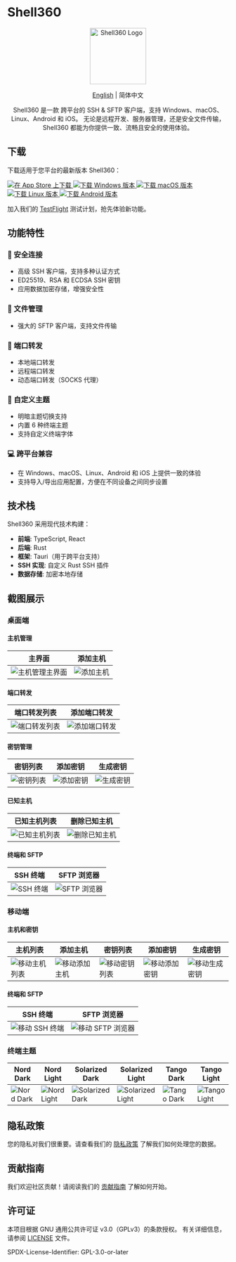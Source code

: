 # Shell360

<p align="center">
  <img src="./resources/icon.png" alt="Shell360 Logo" width="128">
</p>

<p align="center">
  <a href="./README.md">English</a> | <span>简体中文</span>
</p>

<p align="center">
  Shell360 是一款 跨平台的 SSH & SFTP 客户端，支持 Windows、macOS、Linux、Android 和 iOS。
无论是远程开发、服务器管理，还是安全文件传输，Shell360 都能为你提供一致、流畅且安全的使用体验。
</p>

## 下载

下载适用于您平台的最新版本 Shell360：

<a href="https://apps.apple.com/app/shell360/id6502880351">
  <img src="./resources/app-store.svg" alt="在 App Store 上下载">
</a>

<a href="https://github.com/shell360/release/releases">
  <img src="https://img.shields.io/badge/下载%20Windows%20版本-blue?style=for-the-badge" alt="下载 Windows 版本">
</a>
<a href="https://github.com/shell360/release/releases">
  <img src="https://img.shields.io/badge/下载%20macOS%20版本-blue?style=for-the-badge" alt="下载 macOS 版本">
</a>
<a href="https://github.com/shell360/release/releases">
  <img src="https://img.shields.io/badge/下载%20Linux%20版本-blue?style=for-the-badge" alt="下载 Linux 版本">
</a>
<a href="https://github.com/shell360/release/releases">
  <img src="https://img.shields.io/badge/下载%20Android%20版本-blue?style=for-the-badge" alt="下载 Android 版本">
</a>

加入我们的 [TestFlight](https://testflight.apple.com/join/teqJZCRm) 测试计划，抢先体验新功能。

## 功能特性

### 🔐 安全连接

- 高级 SSH 客户端，支持多种认证方式
- ED25519、RSA 和 ECDSA SSH 密钥
- 应用数据加密存储，增强安全性

### 📁 文件管理

- 强大的 SFTP 客户端，支持文件传输

### 🔄 端口转发

- 本地端口转发
- 远程端口转发
- 动态端口转发（SOCKS 代理）

### 🎨 自定义主题

- 明暗主题切换支持
- 内置 6 种终端主题
- 支持自定义终端字体

### 💻 跨平台兼容

- 在 Windows、macOS、Linux、Android 和 iOS 上提供一致的体验
- 支持导入/导出应用配置，方便在不同设备之间同步设置

## 技术栈

Shell360 采用现代技术构建：

- **前端**: TypeScript, React
- **后端**: Rust
- **框架**: Tauri（用于跨平台支持）
- **SSH 实现**: 自定义 Rust SSH 插件
- **数据存储**: 加密本地存储

## 截图展示

### 桌面端

#### 主机管理

| 主界面                                                       | 添加主机                                                  |
| ------------------------------------------------------------ | --------------------------------------------------------- |
| ![主机管理主界面](./resources/screenshots/desktop/hosts.png) | ![添加主机](./resources/screenshots/desktop/add-host.png) |

#### 端口转发

| 端口转发列表                                                          | 添加端口转发                                                             |
| --------------------------------------------------------------------- | ------------------------------------------------------------------------ |
| ![端口转发列表](./resources/screenshots/desktop/port-forwardings.png) | ![添加端口转发](./resources/screenshots/desktop/add-port-forwarding.png) |

#### 密钥管理

| 密钥列表                                              | 添加密钥                                                 | 生成密钥                                                      |
| ----------------------------------------------------- | -------------------------------------------------------- | ------------------------------------------------------------- |
| ![密钥列表](./resources/screenshots/desktop/keys.png) | ![添加密钥](./resources/screenshots/desktop/add-key.png) | ![生成密钥](./resources/screenshots/desktop/generate-key.png) |

#### 已知主机

| 已知主机列表                                                    | 删除已知主机                                                          |
| --------------------------------------------------------------- | --------------------------------------------------------------------- |
| ![已知主机列表](./resources/screenshots/desktop/knownhosts.png) | ![删除已知主机](./resources/screenshots/desktop/delete-knownhost.png) |

#### 终端和 SFTP

| SSH 终端                                                  | SFTP 浏览器                                              |
| --------------------------------------------------------- | -------------------------------------------------------- |
| ![SSH 终端](./resources/screenshots/desktop/terminal.png) | ![SFTP 浏览器](./resources/screenshots/desktop/sftp.png) |

### 移动端

#### 主机和密钥

| 主机列表                                                  | 添加主机                                                    | 密钥列表                                                 | 添加密钥                                                   | 生成密钥                                                        |
| --------------------------------------------------------- | ----------------------------------------------------------- | -------------------------------------------------------- | ---------------------------------------------------------- | --------------------------------------------------------------- |
| ![移动主机列表](./resources/screenshots/mobile/hosts.png) | ![移动添加主机](./resources/screenshots/mobile/addHost.png) | ![移动密钥列表](./resources/screenshots/mobile/keys.png) | ![移动添加密钥](./resources/screenshots/mobile/addKey.png) | ![移动生成密钥](./resources/screenshots/mobile/generateKey.png) |

#### 终端和 SFTP

| SSH 终端                                                      | SFTP 浏览器                                                  |
| ------------------------------------------------------------- | ------------------------------------------------------------ |
| ![移动 SSH 终端](./resources/screenshots/mobile/terminal.png) | ![移动 SFTP 浏览器](./resources/screenshots/mobile/sftp.png) |

### 终端主题

| Nord Dark                                                           | Nord Light                                                            | Solarized Dark                                                                | Solarized Light                                                                 | Tango Dark                                                            | Tango Light                                                             |
| ------------------------------------------------------------------- | --------------------------------------------------------------------- | ----------------------------------------------------------------------------- | ------------------------------------------------------------------------------- | --------------------------------------------------------------------- | ----------------------------------------------------------------------- |
| ![Nord Dark](./resources/screenshots/terminal-themes/nord-dark.png) | ![Nord Light](./resources/screenshots/terminal-themes/nord-light.png) | ![Solarized Dark](./resources/screenshots/terminal-themes/solarized-dark.png) | ![Solarized Light](./resources/screenshots/terminal-themes/solarized-light.png) | ![Tango Dark](./resources/screenshots/terminal-themes/tango-dark.png) | ![Tango Light](./resources/screenshots/terminal-themes/tango-light.png) |

## 隐私政策

您的隐私对我们很重要。请查看我们的 [隐私政策](./docs/Privacy-Policy-zh_CN.md) 了解我们如何处理您的数据。

## 贡献指南

我们欢迎社区贡献！请阅读我们的 [贡献指南](./docs/CONTRIBUTING-zh_cn.md) 了解如何开始。

## 许可证

本项目根据 GNU 通用公共许可证 v3.0（GPLv3）的条款授权。
有关详细信息，请参阅 [LICENSE](./LICENSE) 文件。

SPDX-License-Identifier: GPL-3.0-or-later
